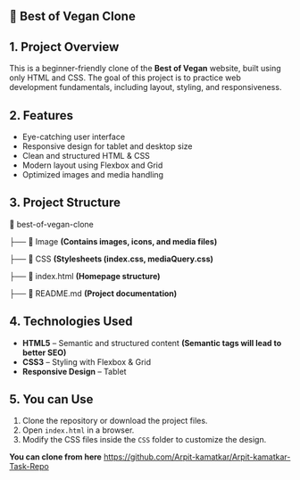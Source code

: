 ## 🎯 **Best of Vegan Clone**  

## 1. **Project Overview**  
This is a beginner-friendly clone of the **Best of Vegan** website, built using only HTML and CSS. The goal of this project is to practice web development fundamentals, including layout, styling, and responsiveness.  

## 2. **Features**  
- Eye-catching user interface
- Responsive design for tablet and desktop size  
- Clean and structured HTML & CSS
- Modern layout using Flexbox and Grid  
- Optimized images and media handling  

## 3. **Project Structure**  

📂 best-of-vegan-clone  

├── 📂 Image          **(Contains images, icons, and media files)**

├── 📂 CSS            **(Stylesheets (index.css, mediaQuery.css)**  

├── 📜 index.html     **(Homepage structure)**  

├── 📜 README.md      **(Project documentation)**  

## 4. **Technologies Used**  
- **HTML5** – Semantic and structured content **(Semantic tags will lead to better SEO)**
- **CSS3** – Styling with Flexbox & Grid  
- **Responsive Design** – Tablet  

## 5. **You can Use**  
1. Clone the repository or download the project files.  
2. Open `index.html` in a browser.  
3. Modify the CSS files inside the `CSS` folder to customize the design.  

**You can clone from here**
https://github.com/Arpit-kamatkar/Arpit-kamatkar-Task-Repo
